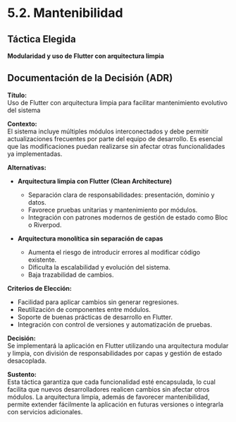 # 5.2. Mantenibilidad

## Táctica Elegida  
**Modularidad y uso de Flutter con arquitectura limpia**

## Documentación de la Decisión (ADR)

**Título:**  
Uso de Flutter con arquitectura limpia para facilitar mantenimiento evolutivo del sistema

**Contexto:**  
El sistema incluye múltiples módulos interconectados y debe permitir actualizaciones frecuentes por parte del equipo de desarrollo. Es esencial que las modificaciones puedan realizarse sin afectar otras funcionalidades ya implementadas.

**Alternativas:**  

- **Arquitectura limpia con Flutter (Clean Architecture)**  
  - Separación clara de responsabilidades: presentación, dominio y datos.  
  - Favorece pruebas unitarias y mantenimiento por módulos.  
  - Integración con patrones modernos de gestión de estado como Bloc o Riverpod.

- **Arquitectura monolítica sin separación de capas**  
  - Aumenta el riesgo de introducir errores al modificar código existente.  
  - Dificulta la escalabilidad y evolución del sistema.  
  - Baja trazabilidad de cambios.

**Criterios de Elección:**  
- Facilidad para aplicar cambios sin generar regresiones.  
- Reutilización de componentes entre módulos.  
- Soporte de buenas prácticas de desarrollo en Flutter.  
- Integración con control de versiones y automatización de pruebas.

**Decisión:**  
Se implementará la aplicación en Flutter utilizando una arquitectura modular y limpia, con división de responsabilidades por capas y gestión de estado desacoplada.

**Sustento:**  
Esta táctica garantiza que cada funcionalidad esté encapsulada, lo cual facilita que nuevos desarrolladores realicen cambios sin afectar otros módulos. La arquitectura limpia, además de favorecer mantenibilidad, permite extender fácilmente la aplicación en futuras versiones o integrarla con servicios adicionales.
